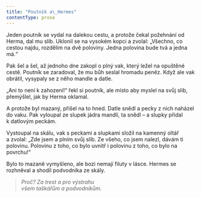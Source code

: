 ```yaml
---
title: "Poutník a\_Hermes"
contentType: prose
---
```


<section>

Jeden poutník se vydal na dalekou cestu, a protože čekal požehnání od Herma, dal mu slib. Uklonil se na vysokém kopci a zvolal: „Všechno, co cestou najdu, rozdělím na dvě poloviny. Jedna polovina bude tvá a jedna má.“

Pak šel a šel, až jednoho dne zakopl o plný vak, který ležel na opuštěné cestě. Poutník se zaradoval, že mu bůh seslal hromadu peněz. Když ale vak obrátil, vysypaly se z něho mandle a datle.

„Ani to není k zahození!“ řekl si poutník, ale místo aby myslel na svůj slib, přemýšlel, jak by Herma oklamal.

A protože byl mazaný, přišel na to hned. Datle snědl a pecky z nich naházel do vaku. Pak vyloupal ze slupek jádra mandlí, ta snědl – a slupky přidal k datlovým peckám.

Vystoupal na skálu, vak s peckami a slupkami složil na kamenný oltář a zvolal: „Zde jsem a plním svůj slib. Ze všeho, co jsem nalezl, dávám ti polovinu. Polovinu z toho, co bylo uvnitř i polovinu z toho, co bylo na povrchu!“

Bylo to mazaně vymyšleno, ale bozi nemají filuty v lásce. Hermes se rozhněval a shodil podvodníka ze skály.

</section>

<section>

> _Proč? Za trest a pro výstrahu  
> všem taškářům a podvodníkům._

</section>
